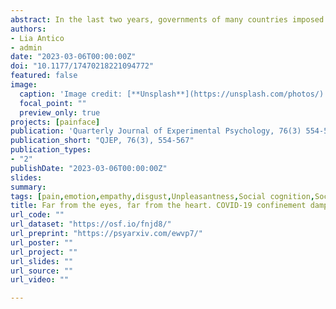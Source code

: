 ```yaml
---
abstract: In the last two years, governments of many countries imposed heavy social restrictions to contain the spread of the COVID-19 virus, with consequent increase of bad mood, distress, or depression for the people involved. Few studies investigated the impact of these restrictive measures on individual social proficiency, and specifically the processing of emotional facial information, leading to mixed results. The present research aimed at investigating systematically whether, and to which extent, social isolation influences the processing of facial expressions. To this end, we manipulated the social exclusion experimentally through the well-known Cyberball game (within-subject factor), and we exploited the occurrence of the lockdown for the Swiss COVID-19 first wave by recruiting participants before and after being restricted at home (grouping factor). We then tested whether either form of social segregation influenced the processing of pain, disgust or neutral expressions, across multiple tasks probing access to different components of affective facial responses (state-specific, shared across states). We found that the lockdown (but not game-induced exclusion) affected negatively the processing of pain-specific information, without influencing other components of the affective facial response related to disgust or broad unpleasantness. In addition, participants recruited after the confinement reported lower scores in both empathy questionnaires and affective assessments of Cyberball co-players. These results suggest that social isolation affected negatively individual sensitivity to other people’s affect and, with specific reference to the processing of facial expressions, the processing of pain-diagnostic information.
authors:
- Lia Antico
- admin
date: "2023-03-06T00:00:00Z"
doi: "10.1177/17470218221094772"
featured: false
image: 
  caption: 'Image credit: [**Unsplash**](https://unsplash.com/photos/)'
  focal_point: ""
  preview_only: true
projects: [painface]
publication: 'Quarterly Journal of Experimental Psychology, 76(3) 554-567'
publication_short: "QJEP, 76(3), 554-567"
publication_types:
- "2"
publishDate: "2023-03-06T00:00:00Z"
slides: 
summary:
tags: [pain,emotion,empathy,disgust,Unpleasantness,Social cognition,Social interactions,Social Exclusion,Cyberball,Social Distress,Facial Expressions,face processing,emotion expression,Covid-19,sequential-task paradigm]
title: Far from the eyes, far from the heart. COVID-19 confinement dampened sensitivity to painful facial features
url_code: ""
url_dataset: "https://osf.io/fnjd8/"
url_preprint: "https://psyarxiv.com/ewvp7/"
url_poster: ""
url_project: ""
url_slides: ""
url_source: ""
url_video: ""

---
```

